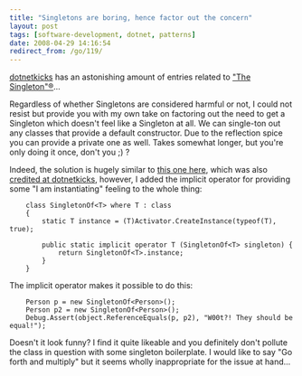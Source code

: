 ```yaml
---
title: "Singletons are boring, hence factor out the concern"
layout: post
tags: [software-development, dotnet, patterns]
date: 2008-04-29 14:16:54
redirect_from: /go/119/
---
```


[dotnetkicks](http://www.dotnetkicks.com) has an astonishing amount of entries related to ["The Singleton"&reg;](http://www.dotnetkicks.com/search?q=singleton)...

Regardless of whether Singletons are considered harmful or not, I could not resist but provide you with my own take on factoring out the need to get a Singleton which doesn't feel like a Singleton at all. We can single-ton out any classes that provide a default constructor. Due to the reflection spice you can provide a private one as well. Takes somewhat longer, but you're only doing it once, don't you ;) ?

Indeed, the solution is hugely similar to [this one here](http://www.cognitivecoding.com/2008/03/hidden-gem-singleton-factory-in-c.html), which was also [credited at dotnetkicks](http://www.cognitivecoding.com/2008/03/hidden-gem-singleton-factory-in-c.html), however, I added the implicit operator for providing some "I am instantiating" feeling to the whole thing:

		class SingletonOf<T> where T : class
		{
		    static T instance = (T)Activator.CreateInstance(typeof(T), true);

		    public static implicit operator T (SingletonOf<T> singleton) {
		        return SingletonOf<T>.instance;
		    }
		}

The implicit operator makes it possible to do this:

		Person p = new SingletonOf<Person>();
		Person p2 = new SingletonOf<Person>();
		Debug.Assert(object.ReferenceEquals(p, p2), "W00t?! They should be equal!");

Doesn't it look funny? I find it quite likeable and you definitely don't pollute the class in question with some singleton boilerplate. I would like to say "Go forth and multiply" but it seems wholly inappropriate for the issue at hand...
